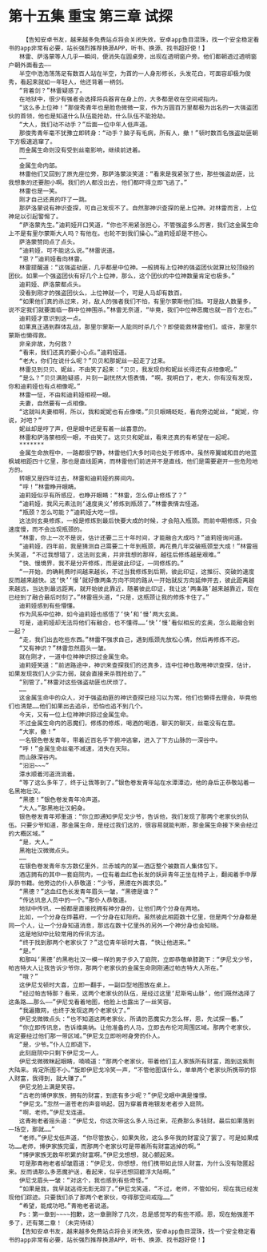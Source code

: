 # 第十五集 重宝 第三章 试探
        【告知安卓书友，越来越多免费站点将会关闭失效，安卓app鱼目混珠，找一个安全稳定看书的app非常有必要，站长强烈推荐换源APP，听书、换源、找书超好使！】
       林雷、萨洛蒙等人几乎一瞬间，便消失在圆桌旁，出现在透明窗户旁。他们都朝透过透明窗户朝外面看去——
       半空中浩浩荡荡足有数百人站在半空，为首的一人身形修长，头发花白，可面容却极为俊秀，看起来就如一年轻人，他还背着一柄剑。
       “背着剑？”林雷疑惑了。
       在地狱中，很少有强者会选择将兵器背在身上的，大多都是收在空间戒指内。
       “这么多上位神！”那俊秀青年也是脸色微微一变，作为方圆百万里都极为出名的一大强盗团伙的首领，他也是知道什么队伍能抢劫，什么队伍不能抢劫。
       “大人，我们动不动手？”后面一位中年人低声道。
       那俊秀青年毫不犹豫立即转身：“动手？脑子有毛病，所有人，撤！”顿时数百名强盗劫匪朝下方极速逃窜了。
       而金属生命则没有受到丝毫影响，继续前进着。
       ……
       金属生命内部。
       林雷他们又回到了原先座位旁，那萨洛蒙淡笑道：“看来是我紧张了些，那些强盗劫匪，比我想象的还要胆小啊。我们的人都没出去，他们都吓得立即飞逃了。”
       林雷也是一笑。
       刚才自己还真的吓了一跳。
       那萨洛蒙说有神识查探，可自己发现不了。自然那神识查探的是上位神。对林雷而言，上位神足以引起警惕了。
       “萨洛蒙先生。”迪莉娅开口笑道，“你也不用紧张担心，不管强盗多么厉害，我们这金属生命上不是有里尔蒙斯大人吗？有他在。也轮不到我们操心。”迪莉娅却是不担心。
       萨洛蒙赞同点了点头。
       “迪莉娅，可不能这么说。”林雷说道。
       “恩？”迪莉娅看向林雷。
       林雷提醒道：“这强盗劫匪，几乎都是中位神。一般拥有上位神的强盗团伙就算比较顶级的团伙。如果一个强盗团伙有好几个上位神，那么，这个团伙的中位神数量肯定也极多。”
       迪莉娅、萨洛蒙都点头。
       没看到刚才的强盗团伙么，上位神就一个，可是人马却有数百。
       “如果他们真的杀过来，对，敌人的强者我们不怕，有里尔蒙斯他们挡。可是敌人数量多，说不定我们就要面临一群中位神围杀。”林雷无奈道，“毕竟，我们中位神恶魔也就一百个左右。”
       迪莉娅才意识到这一点。
       如果真正遇到群体乱战，那里尔蒙斯一人能同时杀几个？即使能救林雷他们。或许，那里尔蒙斯也懒得救。
       非亲非故，为何救？
       “看来，我们还真的要小心点。”迪莉娅道。
       “老大，你们在说什么呢？”贝贝和那妮丝一起走了过来。
       林雷见到贝贝、妮丝，不由笑了起来：“贝贝，我发现你和妮丝长得还有点相像呢。”
       “是么？”贝贝满脸疑惑，片刻一副恍然大悟表情，“啊，我明白了，老大，你有没有发现，你和迪莉娅也有点相像呢。”
       林雷一怔，不由和迪莉娅相视一眼。
       夫妻，自然要有一点相像。
       “这就叫夫妻相啊，所以，我和妮妮也有点像喽。”贝贝眼睛眨眨，看向旁边妮丝，“妮妮，你说，对吧？”
       妮丝却是哼了声，但是眼中还是有着一丝喜意的。
       林雷和萨洛蒙相视一眼，不由笑了。这贝贝和妮丝，看来还真的有希望在一起呢。
       *******
       金属生命旅程中，一路都很宁静，林雷他们大多时间也处于修炼中。虽然帝翼城和目的地蓝枫城相距四十亿里，那也是直线距离，而林雷他们前进并不是直线，他们是需要避开一些危险地方的。
       转眼又是四年过去，林雷和迪莉娅的房间内。
       “呼！”林雷睁开眼睛。
       迪莉娅似乎有所感应，也睁开眼睛：“林雷，怎么停止修炼了？”
       “迪莉娅，我风元素法则‘速度奥义’修炼到瓶颈了。”林雷表情古怪道。
       “瓶颈？怎么可能？”迪莉娅大吃一惊。
       这法则玄奥修炼，一般是修炼到最后快要大成的时候，才会陷入瓶颈。而前中期修炼，只会速度慢，而不会出现瓶颈的。
       “林雷，你上一次不是说，估计还要二三十年时间，才能融合大成吗？”迪莉娅询问道。
       “迪莉娅，四年前，我是猜测自己需要二十年到瓶颈，再花费几年突破瓶颈至大成！”林雷摇头笑道，“不过我想错了，这法则玄奥，并非我想的那样，越往后修炼越是艰难。”
       “快、慢境界，我不是分开修炼，而是彼此印证，一同修炼的。”
       “一开始，的确耗费时间越来越长，不过当我修炼到后期，彼此印证，这推衍、突破的速度反而越来越快。这‘快’‘慢’就好像两条方向不同的路从一开始就反方向延伸开去，彼此距离越来越远，当达到最远距离，就开始彼此靠近，随着彼此印证，我让这‘两条路’越来越靠近，现在已经到了融合最后时刻了。”林雷摇头道，“只是，这瓶颈让我的修炼卡住了。”
       迪莉娅感到有些懵懂。
       作为风系中位神，如今迪莉娅也感悟了‘快’和‘慢’两大玄奥。
       可是，迪莉娅却无法将他们有融合，也不懂得……‘快’‘慢’看似相反的玄奥，怎么能融合到一起？
       “走，我们出去吃些东西。”林雷不强求自己，遇到瓶颈先放松心情，然后再修炼不迟。
       “又有神识？”林雷忽然眉头一皱。
       就在刚才，一道中位神神识掠过金属生命。
       迪莉娅笑道：“前进路途中，神识来查探我们的还真多，连中位神也敢用神识查探，估计，如果发现我们人少实力弱，就会直接来杀戮抢劫了。”
       “别管了。”林雷对这些强盗劫匪也厌烦了。
       ……
       这金属生命中的众人，对于强盗劫匪的神识查探已经习以为常。他们也懒得去理会，毕竟他们也清楚……他们如果出去追杀，恐怕也追不到几个。
       今天，又有一位上位神神识掠过金属生命。
       不过金属生命内的恶魔们，修炼的修炼，喝酒的喝酒，聊天的聊天，丝毫没有在意。
       “大家，撤！”
       一名银色卷发青年，带着近百名手下俯冲逃窜，进入了下方山脉的一深谷中。
       “呼！”金属生命丝毫不减速，消失在天际。
       而山脉深谷内。
       “汩汩~~~”
       潭水顺着河道流淌着。
       “等了这么多年了，终于让我等到了。”银色卷发青年站在水潭潭边，他的身后正恭敬站着一名黑袍壮汉。
       “黑德！”银色卷发青年冷声道。
       “大人。”那黑袍壮汉躬身。
       银色卷发青年郑重道：“你立即通知伊尼戈少爷，告诉他，我们发现了那两个老家伙的队伍。只要少爷知道，那金属生命，是经过我们这的，很容易就能判断，那金属生命接下来会经过的大概区域。”
       “是，大人。”
       黑袍壮汉微微点头。
       ……
       在银色卷发青年东方数亿里外，兰赤城内的某一酒店整个被数百人集体包下。
       酒店拥有的其中一套庭院内，一位有着血红色长发的妖异青年正坐在椅子上，翻阅着手中厚厚的书籍。他旁边的仆人恭敬道：“少爷，黑德在外面求见。”
       “黑德？”这血红色长发青年眉头一皱，“黑德是谁？”
       “传达讯息人员中的一个。”那仆人恭敬道。
       地狱中传讯，一般都是直接找拥有神分身的，让他们两个分身在两地。
       比如，一个分身在烨暮府，一个分身在虹阳府。虽然彼此相距数十亿里，但是两个分身都是同一个人，让一个分身知道消息，那远在数十亿里外的另外一个神分身也会知晓。
       这是地狱中比较常用的传讯方法。
       “终于找到那两个老家伙了？”这位青年顿时大喜，“快让他进来。”
       “是。”
       和那叫‘黑德’的黑袍壮汉一模一样的男子步入了庭院，立即恭敬单膝跪下：“伊尼戈少爷，帕吉特大人让我告诉少爷你，那两个老家伙的金属生命刚刚通过帕吉特大人所在。”
       “哦？”
       这伊尼戈顿时大喜，立即一翻手，一副巨型地图放在桌上。
       “经过帕吉特那？看来，这两个老家伙的队伍，是经过这里‘尼斯弯山脉’，他们既然选择了这条路……那么——”伊尼戈看着地图，他脸上也露出了一丝笑容。
       “我遍撒网，也终于发现这两个老家伙了。”
       伊尼戈微微点头：“也不知道这两老家伙，所请的恶魔实力怎么样，恩，先试探一番。”
       “你立即传讯息，告诉维奥纳。让他准备的人马，立即去布伦河周围区域。那两个老家伙，肯定要经过他们那一带区域。”伊尼戈立即吩咐身旁的仆人。
       “是，少爷。”仆人立即退下。
       此刻庭院中只剩下伊尼戈一人。
       伊尼戈微微眯起眼睛，喃喃道：“那两个老家伙，带着他们主人家族所有财富，跑到这紫荆大陆来。肯定所图不小。”旋即伊尼戈冷笑一声，“不管他图谋什么，单单两个老家伙所携带的惊人财富，我得到，就大赚了。”
       伊尼戈脸上满是笑容。
       “古老的博伊家族，拥有的财富，到底有多少呢？”伊尼戈眼中满是憧憬。
       “伊尼戈。”忽然一道苍老的声音响起，因为穿着青袍银发老者步入庭院。
       “啊，老师。”伊尼戈连道。
       这青袍老者摇头道：“伊尼戈，你这次带这么多人马过来，花费那么多钱财。最后如果落到一场空，那就……”
       “老师。”伊尼戈低声道，“你尽管放心，如果失败，这么多年我的财富没了罢了。可是如果成功……老师，博伊家族完蛋，而那两个老家伙可是带着所有财富逃掉的啊。”
       “博伊家族无数年积累的财富啊。”伊尼戈想想，就心颤起来。
       可是那青袍老者却皱眉道：“伊尼戈，你想想，他们携带如此惊人财富，为什么没有隐匿起来。反而请那么多恶魔护送，看起来，似乎还想回碧浮大陆啊。”
       伊尼戈眉头一皱：“对这个，我也感到有些奇怪。”
       “如果是我，我早就逃得无影无踪了。”伊尼戈笑道，“不过，老师，不管如何，现在我已经发现他们踪迹。只要我们杀了那两个老家伙，夺得那空间戒指……”
       “希望，能成功吧。”青袍老者说道。
       Ps：第一章到~~~~抱歉，这一章删除了几次，总是感觉写的有些不顺。恩，现在勉强差不多了，还有第二章！（未完待续）
       【告知安卓书友，越来越多免费站点将会关闭失效，安卓app鱼目混珠，找一个安全稳定看书的app非常有必要，站长强烈推荐换源APP，听书、换源、找书超好使！】